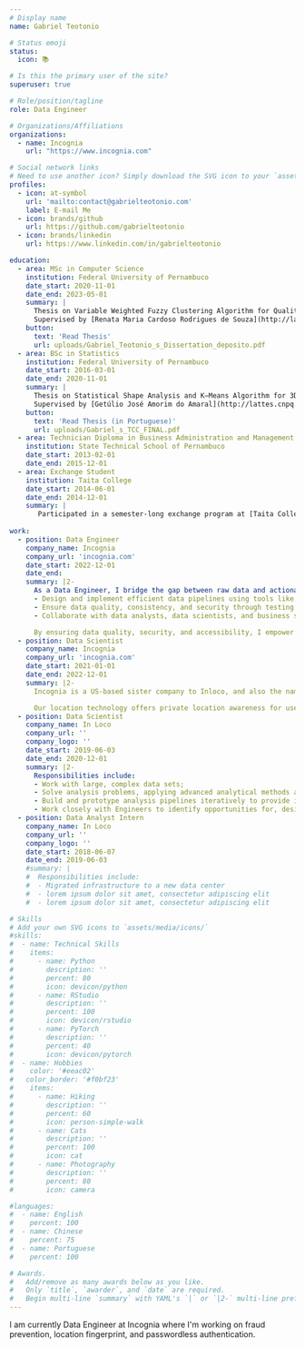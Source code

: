 ```yaml
---
# Display name
name: Gabriel Teotonio

# Status emoji
status:
  icon: 📚

# Is this the primary user of the site?
superuser: true

# Role/position/tagline
role: Data Engineer

# Organizations/Affiliations
organizations:
  - name: Incognia
    url: "https://www.incognia.com"

# Social network links
# Need to use another icon? Simply download the SVG icon to your `assets/media/icons/` folder.
profiles:
  - icon: at-symbol
    url: 'mailto:contact@gabrielteotonio.com'
    label: E-mail Me
  - icon: brands/github
    url: https://github.com/gabrielteotonio
  - icon: brands/linkedin
    url: https://www.linkedin.com/in/gabrielteotonio

education:
  - area: MSc in Computer Science
    institution: Federal University of Pernambuco
    date_start: 2020-11-01
    date_end: 2023-05-01
    summary: |
      Thesis on Variable Weighted Fuzzy Clustering Algorithm for Qualitative Data. 
      Supervised by [Renata Maria Cardoso Rodrigues de Souza](http://lattes.cnpq.br/9289080285504453).
    button:
      text: 'Read Thesis'
      url: uploads/Gabriel_Teotonio_s_Dissertation_deposito.pdf
  - area: BSc in Statistics
    institution: Federal University of Pernambuco
    date_start: 2016-03-01
    date_end: 2020-11-01
    summary: |
      Thesis on Statistical Shape Analysis and K−Means Algorithm for 3D Data: A Cerebral Cortex Application.
      Supervised by [Getúlio José Amorim do Amaral](http://lattes.cnpq.br/7674916684282039).
    button:
      text: 'Read Thesis (in Portuguese)'
      url: uploads/Gabriel_s_TCC_FINAL.pdf
  - area: Technician Diploma in Business Administration and Management
    institution: State Technical School of Pernambuco
    date_start: 2013-02-01
    date_end: 2015-12-01
  - area: Exchange Student
    institution: Taita College
    date_start: 2014-06-01
    date_end: 2014-12-01
    summary: |
       Participated in a semester-long exchange program at [Taita College](https://taita.school.nz/), New Zealand. Immersed myself in New Zealand's culture, improved language skills, and gained international experience while studying as a regular student.
  
work:
  - position: Data Engineer
    company_name: Incognia
    company_url: 'incognia.com'
    date_start: 2022-12-01
    date_end: 
    summary: |2-
      As a Data Engineer, I bridge the gap between raw data and actionable insights. I design, develop, and maintain robust data pipelines from various sources into data warehouses. My work involves:
      - Design and implement efficient data pipelines using tools like Apache Spark, Trino, and DBT;
      - Ensure data quality, consistency, and security through testing and monitoring;
      - Collaborate with data analysts, data scientists, and business stakeholders to understand their needs and deliver actionable insights.

      By ensuring data quality, security, and accessibility, I empower data-driven decision-making and innovation.
  - position: Data Scientist
    company_name: Incognia
    company_url: 'incognia.com'
    date_start: 2021-01-01
    date_end: 2022-12-01
    summary: |2-
      Incognia is a US-based sister company to Inloco, and also the name of our anti-fraud solutions in Brazil.

      Our location technology offers private location awareness for use in mobile applications and connected devices. 30x more precise than GPS, Incognia uses network signals and on-device sensors to build an anonymous location behavioral pattern unique for each user, that provides location context and creates a private identity. Incognia is used by B2B and B2C companies for anonymized location insights, ID verification, authentication, and fraud detection.
  - position: Data Scientist
    company_name: In Loco
    company_url: ''
    company_logo: ''
    date_start: 2019-06-03
    date_end: 2020-12-01
    summary: |2-
      Responsibilities include:
      - Work with large, complex data sets;
      - Solve analysis problems, applying advanced analytical methods as needed;
      - Build and prototype analysis pipelines iteratively to provide insights at scale;
      - Work closely with Engineers to identify opportunities for, design, and assess improvements of In Loco products.
  - position: Data Analyst Intern
    company_name: In Loco
    company_url: ''
    company_logo: ''
    date_start: 2018-06-07
    date_end: 2019-06-03
    #summary: |
    #  Responsibilities include:
    #  - Migrated infrastructure to a new data center
    #  - lorem ipsum dolor sit amet, consectetur adipiscing elit
    #  - lorem ipsum dolor sit amet, consectetur adipiscing elit

# Skills
# Add your own SVG icons to `assets/media/icons/`
#skills:
#  - name: Technical Skills
#    items:
#      - name: Python
#        description: ''
#        percent: 80
#        icon: devicon/python
#      - name: RStudio
#        description: ''
#        percent: 100
#        icon: devicon/rstudio
#      - name: PyTorch
#        description: ''
#        percent: 40
#        icon: devicon/pytorch
#  - name: Hobbies
#    color: '#eeac02'
#   color_border: '#f0bf23'
#    items:
#      - name: Hiking
#        description: ''
#        percent: 60
#        icon: person-simple-walk
#      - name: Cats
#        description: ''
#        percent: 100
#        icon: cat
#      - name: Photography
#        description: ''
#        percent: 80
#        icon: camera

#languages:
#  - name: English
#    percent: 100
#  - name: Chinese
#    percent: 75
#  - name: Portuguese
#    percent: 100

# Awards.
#   Add/remove as many awards below as you like.
#   Only `title`, `awarder`, and `date` are required.
#   Begin multi-line `summary` with YAML's `|` or `|2-` multi-line prefix and indent 2 spaces below.
---
```


I am currently Data Engineer at Incognia where I'm working on fraud prevention, location fingerprint, and passwordless authentication.

